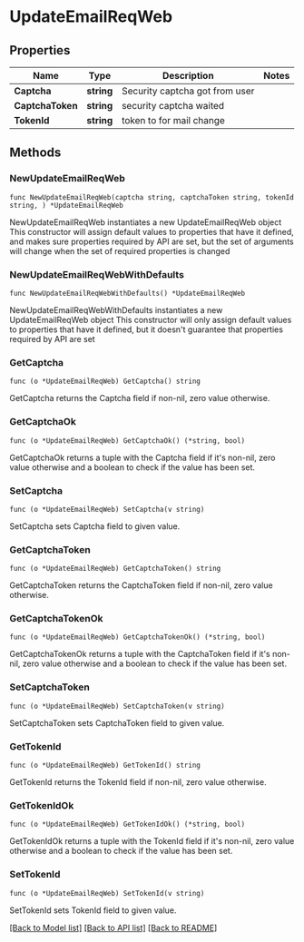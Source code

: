 # UpdateEmailReqWeb

## Properties

Name | Type | Description | Notes
------------ | ------------- | ------------- | -------------
**Captcha** | **string** | Security captcha got from user | 
**CaptchaToken** | **string** | security captcha waited | 
**TokenId** | **string** | token to for mail change | 

## Methods

### NewUpdateEmailReqWeb

`func NewUpdateEmailReqWeb(captcha string, captchaToken string, tokenId string, ) *UpdateEmailReqWeb`

NewUpdateEmailReqWeb instantiates a new UpdateEmailReqWeb object
This constructor will assign default values to properties that have it defined,
and makes sure properties required by API are set, but the set of arguments
will change when the set of required properties is changed

### NewUpdateEmailReqWebWithDefaults

`func NewUpdateEmailReqWebWithDefaults() *UpdateEmailReqWeb`

NewUpdateEmailReqWebWithDefaults instantiates a new UpdateEmailReqWeb object
This constructor will only assign default values to properties that have it defined,
but it doesn't guarantee that properties required by API are set

### GetCaptcha

`func (o *UpdateEmailReqWeb) GetCaptcha() string`

GetCaptcha returns the Captcha field if non-nil, zero value otherwise.

### GetCaptchaOk

`func (o *UpdateEmailReqWeb) GetCaptchaOk() (*string, bool)`

GetCaptchaOk returns a tuple with the Captcha field if it's non-nil, zero value otherwise
and a boolean to check if the value has been set.

### SetCaptcha

`func (o *UpdateEmailReqWeb) SetCaptcha(v string)`

SetCaptcha sets Captcha field to given value.


### GetCaptchaToken

`func (o *UpdateEmailReqWeb) GetCaptchaToken() string`

GetCaptchaToken returns the CaptchaToken field if non-nil, zero value otherwise.

### GetCaptchaTokenOk

`func (o *UpdateEmailReqWeb) GetCaptchaTokenOk() (*string, bool)`

GetCaptchaTokenOk returns a tuple with the CaptchaToken field if it's non-nil, zero value otherwise
and a boolean to check if the value has been set.

### SetCaptchaToken

`func (o *UpdateEmailReqWeb) SetCaptchaToken(v string)`

SetCaptchaToken sets CaptchaToken field to given value.


### GetTokenId

`func (o *UpdateEmailReqWeb) GetTokenId() string`

GetTokenId returns the TokenId field if non-nil, zero value otherwise.

### GetTokenIdOk

`func (o *UpdateEmailReqWeb) GetTokenIdOk() (*string, bool)`

GetTokenIdOk returns a tuple with the TokenId field if it's non-nil, zero value otherwise
and a boolean to check if the value has been set.

### SetTokenId

`func (o *UpdateEmailReqWeb) SetTokenId(v string)`

SetTokenId sets TokenId field to given value.



[[Back to Model list]](../README.md#documentation-for-models) [[Back to API list]](../README.md#documentation-for-api-endpoints) [[Back to README]](../README.md)


